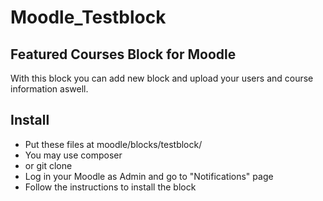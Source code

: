 # Moodle_Testblock

Featured Courses Block for Moodle
---------------------------------

With this block you can add new block and upload your users and course information aswell.


Install
-------

* Put these files at moodle/blocks/testblock/
* You may use composer
* or git clone
* Log in your Moodle as Admin and go to "Notifications" page
* Follow the instructions to install the block
 



